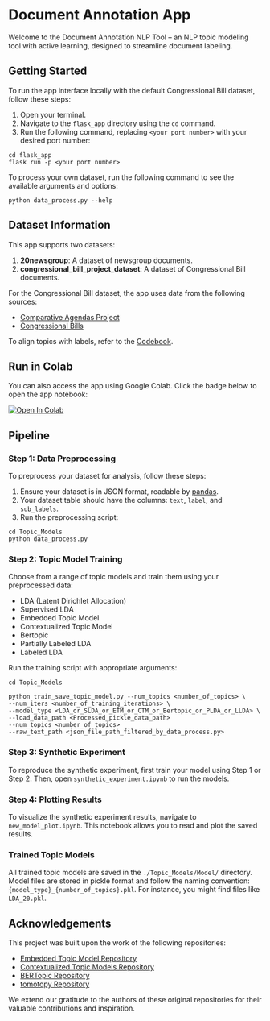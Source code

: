 # Document Annotation App

Welcome to the Document Annotation NLP Tool – an NLP topic modeling tool with active learning, designed to streamline document labeling.

## Getting Started

To run the app interface locally with the default Congressional Bill dataset, follow these steps:

1. Open your terminal.
2. Navigate to the `flask_app` directory using the `cd` command.
3. Run the following command, replacing `<your port number>` with your desired port number:

```
cd flask_app
flask run -p <your port number>
```

To process your own dataset, run the following command to see the available arguments and options:

```
python data_process.py --help
```

## Dataset Information

This app supports two datasets:

1. **20newsgroup**: A dataset of newsgroup documents.
2. **congressional_bill_project_dataset**: A dataset of Congressional Bill documents.

For the Congressional Bill dataset, the app uses data from the following sources:
- [Comparative Agendas Project](https://www.comparativeagendas.net/us)
- [Congressional Bills](http://www.congressionalbills.org)

To align topics with labels, refer to the [Codebook](https://comparativeagendas.s3.amazonaws.com/codebookfiles/Codebook_PAP_2019.pdf).

## Run in Colab

You can also access the app using Google Colab. Click the badge below to open the app notebook:

[![Open In Colab](https://colab.research.google.com/assets/colab-badge.svg)](https://colab.research.google.com/github/Pinafore/2023-document-annotation/blob/working-app/synthetic_experiment.ipynb)

## Pipeline

### Step 1: Data Preprocessing

To preprocess your dataset for analysis, follow these steps:

1. Ensure your dataset is in JSON format, readable by [pandas](https://pandas.pydata.org/docs/reference/api/pandas.read_json.html).
2. Your dataset table should have the columns: `text`, `label`, and `sub_labels`.
3. Run the preprocessing script:

  ```
  cd Topic_Models
  python data_process.py 
  ```

### Step 2: Topic Model Training

Choose from a range of topic models and train them using your preprocessed data:

- LDA (Latent Dirichlet Allocation)
- Supervised LDA
- Embedded Topic Model
- Contextualized Topic Model
- Bertopic
- Partially Labeled LDA
- Labeled LDA

Run the training script with appropriate arguments:

```
cd Topic_Models

python train_save_topic_model.py --num_topics <number_of_topics> \ 
--num_iters <number_of_training_iterations> \
--model_type <LDA_or_SLDA_or_ETM_or_CTM_or_Bertopic_or_PLDA_or_LLDA> \
--load_data_path <Processed_pickle_data_path>
--num_topics <number_of_topics>
--raw_text_path <json_file_path_filtered_by_data_process.py>
```

### Step 3: Synthetic Experiment

To reproduce the synthetic experiment, first train your model using Step 1 or Step 2. Then, open `synthetic_experiment.ipynb` to run the models.

### Step 4: Plotting Results

To visualize the synthetic experiment results, navigate to `new_model_plot.ipynb`. This notebook allows you to read and plot the saved results.

### Trained Topic Models

All trained topic models are saved in the `./Topic_Models/Model/` directory. Model files are stored in pickle format and follow the naming convention: `{model_type}_{number_of_topics}.pkl`. For instance, you might find files like `LDA_20.pkl`.

## Acknowledgements

This project was built upon the work of the following repositories:

- [Embedded Topic Model Repository](https://github.com/lffloyd/embedded-topic-model/tree/main)
- [Contextualized Topic Models Repository](https://github.com/MilaNLProc/contextualized-topic-models)
- [BERTopic Repository](https://github.com/MaartenGr/BERTopic/tree/master)
- [tomotopy Repository](https://github.com/bab2min/tomotopy)

We extend our gratitude to the authors of these original repositories for their valuable contributions and inspiration.


